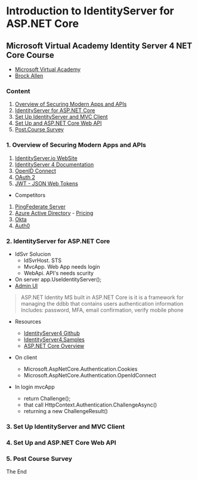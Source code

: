# Introduction to IdentityServer for ASP.NET Core

## Microsoft Virtual Academy Identity Server 4 NET Core Course

* [Microsoft Virtual Academy](https://mva.microsoft.com/en-us/training-courses/introduction-to-identityserver-for-aspnet-core-17945)
* [Brock Allen](https://brockallen.com/)

### Content

1. [Overview of Securing Modern Apps and APIs](#1-overview-of-securing-modern-apps-and-apis)
2. [IdentityServer for ASP.NET Core](#2-identityserver-for-aspnet-core)
3. [Set Up IdentityServer and MVC Client](#3-set-up-identityserver-and-mvc-client)
4. [Set Up and ASP.NET Core Web API](#4-set-up-and-aspnet-core-web-api)
5. [Post.Course Survey](#5-post-course-survey)

### 1. Overview of Securing Modern Apps and APIs

1. [IdentityServer.io WebSite](http://identityserver.io/)
1. [IdentityServer 4 Documentation](https://identityserver4.readthedocs.io/en/release/)
1. [OpenID Connect](http://openid.net/connect/)
1. [OAuth 2](https://oauth.net/2/)
1. [JWT - JSON Web Tokens](https://jwt.io/)

* Competitors
1. [PingFederate Server](https://documentation.pingidentity.com/pingfederate/pf90/index.shtml#gettingStartedGuide/concept/gettingStarted.html)
1. [Azure Active Directory](https://docs.microsoft.com/en-us/azure/active-directory/active-directory-whatis) - [Pricing](https://azure.microsoft.com/en-us/pricing/details/active-directory/)
1. [Okta](https://www.okta.com/)
1. [Auth0](https://auth0.com/)

### 2. IdentityServer for ASP.NET Core

* IdSvr Solucion
  - IdSvrHost. STS 
  - MvcApp. Web App needs login
  - WebApi. API's needs scurity
* On server app.UseIdentityServer();
* [Admin UI](http://www.identityserver.com/documentation/admin-ui/)

> ASP.NET Identity
> MS built in ASP.NET Core is it is a framework for managing the ddbb that contains users authentication information
> Includes: password, MFA, email confirmation, verify mobile phone

* Resources
  - [IdentityServer4 Github](https://github.com/IdentityServer/IdentityServer4/)
  - [IdentityServer4.Samples](https://github.com/IdentityServer/IdentityServer4.Samples)
  - [ASP.NET Core Overview](https://www.asp.net/core/overview/)


* On client 
  - Microsoft.AspNetCore.Authentication.Cookies
  - Microsoft.AspNetCore.Authentication.OpenIdConnect

* In login mvcApp
  - return Challenge();
  - that call HttpContext.Authentication.ChallengeAsync()
  - returning a new ChallengeResult()

### 3. Set Up IdentityServer and MVC Client
### 4. Set Up and ASP.NET Core Web API
### 5. Post Course Survey


The End